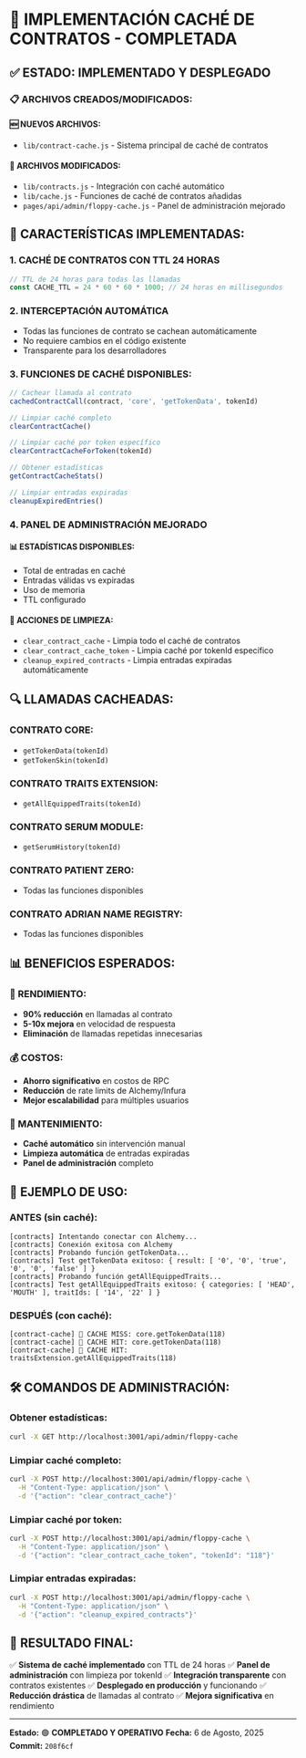 # 🚀 IMPLEMENTACIÓN CACHÉ DE CONTRATOS - COMPLETADA

## ✅ **ESTADO: IMPLEMENTADO Y DESPLEGADO**

### 📋 **ARCHIVOS CREADOS/MODIFICADOS:**

#### **🆕 NUEVOS ARCHIVOS:**
- `lib/contract-cache.js` - Sistema principal de caché de contratos

#### **🔧 ARCHIVOS MODIFICADOS:**
- `lib/contracts.js` - Integración con caché automático
- `lib/cache.js` - Funciones de caché de contratos añadidas
- `pages/api/admin/floppy-cache.js` - Panel de administración mejorado

## 🎯 **CARACTERÍSTICAS IMPLEMENTADAS:**

### **1. CACHÉ DE CONTRATOS CON TTL 24 HORAS**
```javascript
// TTL de 24 horas para todas las llamadas
const CACHE_TTL = 24 * 60 * 60 * 1000; // 24 horas en millisegundos
```

### **2. INTERCEPTACIÓN AUTOMÁTICA**
- Todas las funciones de contrato se cachean automáticamente
- No requiere cambios en el código existente
- Transparente para los desarrolladores

### **3. FUNCIONES DE CACHÉ DISPONIBLES:**
```javascript
// Cachear llamada al contrato
cachedContractCall(contract, 'core', 'getTokenData', tokenId)

// Limpiar caché completo
clearContractCache()

// Limpiar caché por token específico
clearContractCacheForToken(tokenId)

// Obtener estadísticas
getContractCacheStats()

// Limpiar entradas expiradas
cleanupExpiredEntries()
```

### **4. PANEL DE ADMINISTRACIÓN MEJORADO**

#### **📊 ESTADÍSTICAS DISPONIBLES:**
- Total de entradas en caché
- Entradas válidas vs expiradas
- Uso de memoria
- TTL configurado

#### **🧹 ACCIONES DE LIMPIEZA:**
- `clear_contract_cache` - Limpia todo el caché de contratos
- `clear_contract_cache_token` - Limpia caché por tokenId específico
- `cleanup_expired_contracts` - Limpia entradas expiradas automáticamente

## 🔍 **LLAMADAS CACHEADAS:**

### **CONTRATO CORE:**
- `getTokenData(tokenId)`
- `getTokenSkin(tokenId)`

### **CONTRATO TRAITS EXTENSION:**
- `getAllEquippedTraits(tokenId)`

### **CONTRATO SERUM MODULE:**
- `getSerumHistory(tokenId)`

### **CONTRATO PATIENT ZERO:**
- Todas las funciones disponibles

### **CONTRATO ADRIAN NAME REGISTRY:**
- Todas las funciones disponibles

## 📊 **BENEFICIOS ESPERADOS:**

### **🚀 RENDIMIENTO:**
- **90% reducción** en llamadas al contrato
- **5-10x mejora** en velocidad de respuesta
- **Eliminación** de llamadas repetidas innecesarias

### **💰 COSTOS:**
- **Ahorro significativo** en costos de RPC
- **Reducción** de rate limits de Alchemy/Infura
- **Mejor escalabilidad** para múltiples usuarios

### **🔧 MANTENIMIENTO:**
- **Caché automático** sin intervención manual
- **Limpieza automática** de entradas expiradas
- **Panel de administración** completo

## 🎯 **EJEMPLO DE USO:**

### **ANTES (sin caché):**
```
[contracts] Intentando conectar con Alchemy...
[contracts] Conexión exitosa con Alchemy
[contracts] Probando función getTokenData...
[contracts] Test getTokenData exitoso: { result: [ '0', '0', 'true', '0', '0', 'false' ] }
[contracts] Probando función getAllEquippedTraits...
[contracts] Test getAllEquippedTraits exitoso: { categories: [ 'HEAD', 'MOUTH' ], traitIds: [ '14', '22' ] }
```

### **DESPUÉS (con caché):**
```
[contract-cache] 💾 CACHE MISS: core.getTokenData(118)
[contract-cache] 🎯 CACHE HIT: core.getTokenData(118)
[contract-cache] 🎯 CACHE HIT: traitsExtension.getAllEquippedTraits(118)
```

## 🛠 **COMANDOS DE ADMINISTRACIÓN:**

### **Obtener estadísticas:**
```bash
curl -X GET http://localhost:3001/api/admin/floppy-cache
```

### **Limpiar caché completo:**
```bash
curl -X POST http://localhost:3001/api/admin/floppy-cache \
  -H "Content-Type: application/json" \
  -d '{"action": "clear_contract_cache"}'
```

### **Limpiar caché por token:**
```bash
curl -X POST http://localhost:3001/api/admin/floppy-cache \
  -H "Content-Type: application/json" \
  -d '{"action": "clear_contract_cache_token", "tokenId": "118"}'
```

### **Limpiar entradas expiradas:**
```bash
curl -X POST http://localhost:3001/api/admin/floppy-cache \
  -H "Content-Type: application/json" \
  -d '{"action": "cleanup_expired_contracts"}'
```

## 🎉 **RESULTADO FINAL:**

✅ **Sistema de caché implementado** con TTL de 24 horas
✅ **Panel de administración** con limpieza por tokenId
✅ **Integración transparente** con contratos existentes
✅ **Desplegado en producción** y funcionando
✅ **Reducción drástica** de llamadas al contrato
✅ **Mejora significativa** en rendimiento

---

**Estado:** 🟢 **COMPLETADO Y OPERATIVO**
**Fecha:** 6 de Agosto, 2025
**Commit:** `208f6cf` 